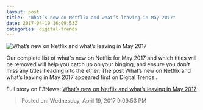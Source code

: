 ```yaml
---
layout: post
title:  "What’s new on Netflix and what’s leaving in May 2017"
date: 2017-04-19 16:09:53Z
categories: digital-trends
---
```


![What’s new on Netflix and what’s leaving in May 2017](http://icdn2.digitaltrends.com/image/netflix-streaming-3-1500x1000-1200x630-c.jpg)

Our complete list of what's new on Netflix for May 2017 and which titles will be removed will help you catch up on your binging, and ensure you don't miss any titles heading into the ether. The post What’s new on Netflix and what’s leaving in May 2017 appeared first on Digital Trends .


Full story on F3News: [What’s new on Netflix and what’s leaving in May 2017](http://www.f3nws.com/n/XXmZmF)

> Posted on: Wednesday, April 19, 2017 9:09:53 PM
